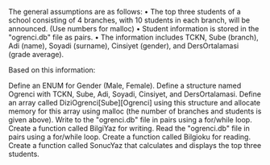 The general assumptions are as follows:
• The top three students of a school consisting of 4 branches, with 10 students in each branch, will be announced. (Use numbers for malloc)
• Student information is stored in the "ogrenci.db" file as pairs.
• The information includes TCKN, Sube (branch), Adi (name), Soyadi (surname), Cinsiyet (gender), and DersOrtalamasi (grade average).

Based on this information:

Define an ENUM for Gender (Male, Female).
Define a structure named Ogrenci with TCKN, Sube, Adi, Soyadi, Cinsiyet, and DersOrtalamasi.
Define an array called DiziOgrenci[Sube][Ogrenci] using this structure and allocate memory for this array using malloc (the number of branches and students is given above).
Write to the "ogrenci.db" file in pairs using a for/while loop. Create a function called BilgiYaz for writing.
Read the "ogrenci.db" file in pairs using a for/while loop. Create a function called Bilgioku for reading.
Create a function called SonucYaz that calculates and displays the top three students.



